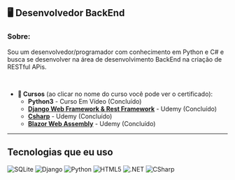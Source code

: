 ## **🖥️ Desenvolvedor BackEnd**  

### **Sobre:** 
 Sou um desenvolvedor/programador com conhecimento em Python e C# e busca se desenvolver na área de desenvolvimento BackEnd na criação de RESTful APis.

<br>

* **📕 Cursos** (ao clicar no nome do curso você pode ver o certificado):
    * **Python3** - Curso Em Vídeo (Concluído)
    * [**Django Web Framework & Rest Framework**](https://www.udemy.com/certificate/UC-cd4b352a-c997-4b2b-ab29-5fb8b2edb747/) - Udemy (Concluído) 
    * [**Csharp**](https://www.udemy.com/certificate/UC-ee2cd748-7742-4405-8252-28afce0b795b/) - Udemy (Concluído)
    * [**Blazor Web Assembly**](https://www.udemy.com/certificate/UC-2d97f0e7-030c-4b9e-9c3b-c5a294af81d8/) - Udemy (Concluído) 
---

## **Tecnologias que eu uso**
<div style="display: inline-block">
    <img src="https://img.shields.io/badge/sqlite-%2307405e.svg?style=for-the-badge&logo=sqlite&logoColor=white" alt="SQLite">
    <img src="https://img.shields.io/badge/django-%23092E20.svg?style=for-the-badge&logo=django&logoColor=white" alt="Django">
    <img src="https://img.shields.io/badge/python-3670A0?style=for-the-badge&logo=python&logoColor=ffdd54" alt="Python">
    <img src="https://img.shields.io/badge/html5-%23E34F26.svg?style=for-the-badge&logo=html5&logoColor=white" alt="HTML5">
    <img src="https://img.shields.io/badge/.NET-5C2D91?style=for-the-badge&logo=.net&logoColor=white" alt=".NET">
    <img src="https://img.shields.io/badge/c%23-%23239120.svg?style=for-the-badge&logo=c-sharp&logoColor=white" alt="CSharp">
</div>
